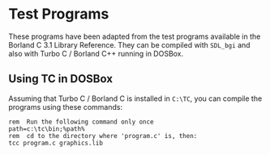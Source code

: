 # Test Programs

These programs have been adapted from the test programs available in
the Borland C 3.1 Library Reference. They can be compiled with `SDL_bgi`
and also with Turbo C / Borland C++ running in DOSBox.


## Using TC in DOSBox

Assuming that Turbo C / Borland C is installed in `C:\TC`,
you can compile the programs using these commands:

````
rem  Run the following command only once
path=c:\tc\bin;%path%
rem  cd to the directory where 'program.c' is, then:
tcc program.c graphics.lib
````
